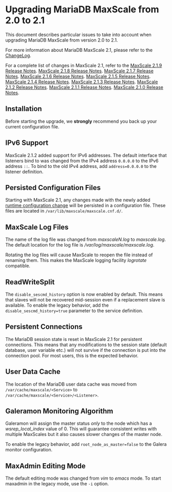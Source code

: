 # Upgrading MariaDB MaxScale from 2.0 to 2.1

This document describes particular issues to take into account when upgrading
MariaDB MaxScale from version 2.0 to 2.1.

For more information about MariaDB MaxScale 2.1, please refer to the
[ChangeLog](../Changelog.md).

For a complete list of changes in MaxScale 2.1, refer to the
[MaxScale 2.1.9 Release Notes](../Release-Notes/MaxScale-2.1.9-Release-Notes.md).
[MaxScale 2.1.8 Release Notes](../Release-Notes/MaxScale-2.1.8-Release-Notes.md).
[MaxScale 2.1.7 Release Notes](../Release-Notes/MaxScale-2.1.7-Release-Notes.md).
[MaxScale 2.1.6 Release Notes](../Release-Notes/MaxScale-2.1.6-Release-Notes.md).
[MaxScale 2.1.5 Release Notes](../Release-Notes/MaxScale-2.1.5-Release-Notes.md).
[MaxScale 2.1.4 Release Notes](../Release-Notes/MaxScale-2.1.4-Release-Notes.md).
[MaxScale 2.1.3 Release Notes](../Release-Notes/MaxScale-2.1.3-Release-Notes.md).
[MaxScale 2.1.2 Release Notes](../Release-Notes/MaxScale-2.1.2-Release-Notes.md).
[MaxScale 2.1.1 Release Notes](../Release-Notes/MaxScale-2.1.1-Release-Notes.md).
[MaxScale 2.1.0 Release Notes](../Release-Notes/MaxScale-2.1.0-Release-Notes.md).

## Installation

Before starting the upgrade, we **strongly** recommend you back up your current
configuration file.

## IPv6 Support

MaxScale 2.1.2 added support for IPv6 addresses. The default interface that listeners bind to
was changed from the IPv4 address `0.0.0.0` to the IPv6 address `::`. To bind to the old IPv4 address,
add `address=0.0.0.0` to the listener definition.

## Persisted Configuration Files

Starting with MaxScale 2.1, any changes made with the newly added
[runtime configuration change](../Reference/MaxAdmin.md#runtime-configuration-changes)
will be persisted in a configuration file. These files are located in `/var/lib/maxscale/maxscale.cnf.d/`.

## MaxScale Log Files

The name of the log file was changed from _maxscaleN.log_ to _maxscale.log_. The
default location for the log file is _/var/log/maxscale/maxscale.log_.

Rotating the log files will cause MaxScale to reopen the file instead of
renaming them. This makes the MaxScale logging facility _logrotate_ compatible.

## ReadWriteSplit

The `disable_sescmd_history` option is now enabled by default. This means that
slaves will not be recovered mid-session even if a replacement slave is
available. To enable the legacy behavior, add the `disable_sescmd_history=true`
parameter to the service definition.

## Persistent Connections

The MariaDB session state is reset in MaxScale 2.1 for persistent
connections. This means that any modifications to the session state (default
database, user variable etc.) will not survive if the connection is put into the
connection pool. For most users, this is the expected behavior.

## User Data Cache

The location of the MariaDB user data cache was moved from
`/var/cache/maxscale/<Service>` to `/var/cache/maxscale/<Service>/<Listener>`.

## Galeramon Monitoring Algorithm

Galeramon will assign the master status *only* to the node which has a
_wsrep_local_index_ value of 0. This will guarantee consistent writes with
multiple MaxScales but it also causes slower changes of the master node.

To enable the legacy behavior, add `root_node_as_master=false` to the Galera
monitor configuration.

## MaxAdmin Editing Mode

The default editing mode was changed from _vim_ to _emacs_ mode. To start
maxadmin in the legacy mode, use the `-i` option.
